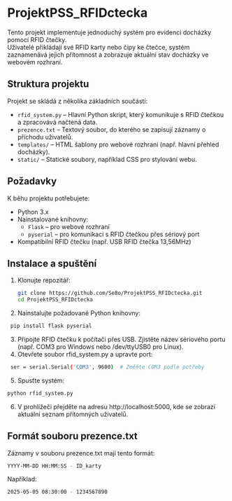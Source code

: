# ProjektPSS_RFIDctecka

Tento projekt implementuje jednoduchý systém pro evidenci docházky pomocí RFID čtečky.  
Uživatelé přikládají své RFID karty nebo čipy ke čtečce, systém zaznamenává jejich přítomnost a zobrazuje aktuální stav docházky ve webovém rozhraní.

## Struktura projektu

Projekt se skládá z několika základních součástí:

- `rfid_system.py` – Hlavní Python skript, který komunikuje s RFID čtečkou a zpracovává načtená data.
- `prezence.txt` – Textový soubor, do kterého se zapisují záznamy o příchodu uživatelů.
- `templates/` – HTML šablony pro webové rozhraní (např. hlavní přehled docházky).
- `static/` – Statické soubory, například CSS pro stylování webu.

## Požadavky

K běhu projektu potřebujete:

- Python 3.x
- Nainstalované knihovny:
  - `Flask` – pro webové rozhraní
  - `pyserial` – pro komunikaci s RFID čtečkou přes sériový port
- Kompatibilní RFID čtečku (např. USB RFID čtečka 13,56MHz)

##  Instalace a spuštění

1. Klonujte repozitář:

   ```bash
   git clone https://github.com/Se8o/ProjektPSS_RFIDctecka.git
   cd ProjektPSS_RFIDctecka

2. Nainstalujte požadované Python knihovny:
   
  ```bash
   pip install flask pyserial
  ```

3. Připojte RFID čtečku k počítači přes USB. Zjistěte název sériového portu (např. COM3 pro Windows nebo /dev/ttyUSB0 pro Linux).
4. Otevřete soubor rfid_system.py a upravte port:

 ```bash
  ser = serial.Serial('COM3', 9600)  # Změňte COM3 podle potřeby
 ```

5. Spusťte systém:

  ```bash
  python rfid_system.py
  ```
6. V prohlížeči přejděte na adresu http://localhost:5000, kde se zobrazí aktuální seznam přítomných uživatelů.

## Formát souboru prezence.txt

Záznamy v souboru prezence.txt mají tento formát:
```bash
YYYY-MM-DD HH:MM:SS - ID_karty
```
Například:
```bash
2025-05-05 08:30:00 - 1234567890
```


